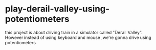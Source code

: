 # play-derail-valley-using-potentiometers
this project is about driving train in a simulator called "Derail Valley". However instead of using keyboard and mouse ,we're gonna drive using potentiometers
